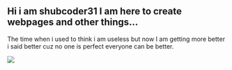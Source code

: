 <html>
  <head>
    <title>
      Shubcoder31user
    </title>
  </head>
  <body>
    <h2>
      Hi i am shubcoder31 I am here to create webpages and other things...
    </h2>
    <p>
      The time when i used to think i am useless but now I am getting more better i said better cuz no one is perfect everyone can be better.
    </p>
    <img src="https://www.google.com/imgres?imgurl=https%3A%2F%2Fd27jswm5an3efw.cloudfront.net%2Fapp%2Fuploads%2F2019%2F07%2Finsert-image-html.jpg&tbnid=QQnejg2eQoDRmM&vet=12ahUKEwib_eHWzIOBAxXs7jgGHeXNDvEQMygVegUIARCDAQ..i&imgrefurl=https%3A%2F%2Fwww.canto.com%2Fblog%2Finsert-image-html%2F&docid=MY33xmndopIMBM&w=800&h=533&q=image%20url%20of%20code&hl=en-GB&ved=2ahUKEwib_eHWzIOBAxXs7jgGHeXNDvEQMygVegUIARCDAQ">
  </body>
</html>
